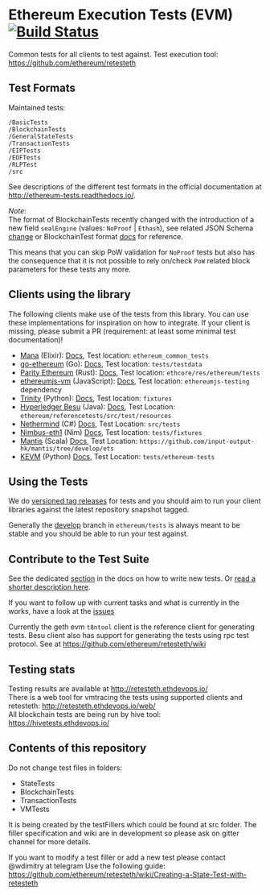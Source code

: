 Ethereum Execution Tests (EVM)   [![Build Status](https://travis-ci.org/ethereum/tests.svg?branch=develop)](https://travis-ci.org/ethereum/tests)
=====

Common tests for all clients to test against. Test execution tool: https://github.com/ethereum/retesteth

Test Formats
------------

Maintained tests:

```
/BasicTests
/BlockchainTests
/GeneralStateTests
/TransactionTests
/EIPTests
/EOFTests
/RLPTest
/src
```


See descriptions of the different test formats in the official documentation at  http://ethereum-tests.readthedocs.io/.

*Note*:  
The format of BlockchainTests recently changed with the introduction of a new field ``sealEngine`` (values: ``NoProof`` | ``Ethash``), see related JSON Schema [change](https://github.com/ethereum/tests/commit/3be71ec3364a01fd4f2cb9b9fd086f3f69f0225c) or BlockchainTest format [docs](https://ethereum-tests.readthedocs.io/en/latest/test_types/blockchain_tests.html) for reference.

This means that you can skip PoW validation for ``NoProof`` tests but also has the consequence that it is not possible to rely on/check ``PoW`` related block parameters for these tests any more.

Clients using the library
-------------------------

The following clients make use of the tests from this library. You can use these implementations for inspiration on how to integrate. If your client is missing, please submit a PR (requirement: at least some minimal test documentation)!

- [Mana](https://github.com/mana-ethereum/mana) (Elixir): [Docs](https://github.com/mana-ethereum/mana#testing), Test location: ``ethereum_common_tests``
- [go-ethereum](https://github.com/ethereum/go-ethereum) (Go): [Docs](https://github.com/ethereum/go-ethereum/wiki/Developers'-Guide), Test location: ``tests/testdata``
- [Parity Ethereum](https://github.com/paritytech/parity-ethereum) (Rust): [Docs](https://wiki.parity.io/Coding-guide), Test location: ``ethcore/res/ethereum/tests``
- [ethereumjs-vm](https://github.com/ethereumjs/ethereumjs-vm) (JavaScript): [Docs](https://github.com/ethereumjs/ethereumjs-vm#testing), Test location: ``ethereumjs-testing`` dependency
- [Trinity](https://github.com/ethereum/py-evm) (Python): [Docs](https://py-evm.readthedocs.io/en/latest/contributing.html#running-the-tests), Test location: `fixtures`
- [Hyperledger Besu](https://github.com/hyperledger/besu) (Java): [Docs](https://wiki.hyperledger.org/display/BESU/Testing), Test Location: ``ethereum/referencetests/src/test/resources``
- [Nethermind](https://github.com/NethermindEth/nethermind) (C#) [Docs](https://nethermind.readthedocs.io), Test Location: ``src/tests``
- [Nimbus-eth1](https://github.com/status-im/nimbus-eth1) (Nim) [Docs](https://github.com/status-im/nimbus-eth1/wiki/Understanding-and-debugging-Nimbus-EVM-JSON-tests), Test location: ``tests/fixtures``
- [Mantis](https://github.com/input-output-hk/mantis) (Scala) [Docs](https://docs.mantisclient.io/), Test Location: ``https://github.com/input-output-hk/mantis/tree/develop/ets``
- [KEVM](https://github.com/runtimeverification/evm-semantics/) (Python) [Docs](https://github.com/runtimeverification/evm-semantics/?tab=readme-ov-file#documentationsupport), Test Location: ``tests/ethereum-tests``

Using the Tests
---------------

We do [versioned tag releases](https://github.com/ethereum/tests/releases) for tests and you should aim to run your client libraries against the latest repository snapshot tagged. 

Generally the [develop](https://github.com/ethereum/tests/tree/develop) branch in ``ethereum/tests`` is always meant to be stable and you should be able to run your test against.

Contribute to the Test Suite
----------------------------

See the dedicated [section](https://ethereum-tests.readthedocs.io/en/latest/how2contribute.html) in the docs on how to write new tests. Or [read a shorter description here](https://github.com/ethereum/retesteth/wiki/Creating-a-State-Test-with-retesteth).

If you want to follow up with current tasks and what is currently in the works, have a look at the [issues](https://github.com/ethereum/tests/issues) 

Currently the geth evm ``t8ntool`` client is the reference client for generating tests. Besu client also has support for generating the tests using rpc test protocol. See at https://github.com/ethereum/retesteth/wiki

Testing stats
---------------------------

Testing results are available at http://retesteth.ethdevops.io/  
There is a web tool for vmtracing the tests using supported clients and retesteth: http://retesteth.ethdevops.io/web/  
All blockchain tests are being run by hive tool: https://hivetests.ethdevops.io/  

Contents of this repository
---------------------------

Do not change test files in folders: 
* StateTests
* BlockchainTests
* TransactionTests 
* VMTests

It is being created by the testFillers which could be found at src folder. The filler specification and wiki are in development so please ask on gitter channel for more details.

If you want to modify a test filler or add a new test please contact @wdimitry at telegram
Use the following guide: https://github.com/ethereum/retesteth/wiki/Creating-a-State-Test-with-retesteth 
